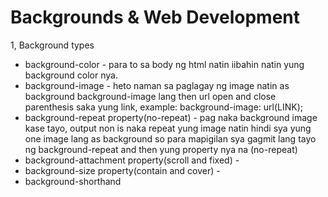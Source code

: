 # Backgrounds & Web Development
1, Background types
- background-color - para to sa body ng html natin iibahin natin yung background color nya.
- background-image - heto naman sa paglagay ng image natin as background background-image lang then url open and close parenthesis saka yung link, example: background-image: url(LINK);
- background-repeat property(no-repeat) - pag naka background image kase tayo, output non is naka repeat yung image natin hindi sya yung one image lang as background so para mapigilan sya gagmit lang tayo ng background-repeat and then yung property nya na (no-repeat)
- background-attachment property(scroll and fixed) - 
- background-size property(contain and cover) - 
- background-shorthand
